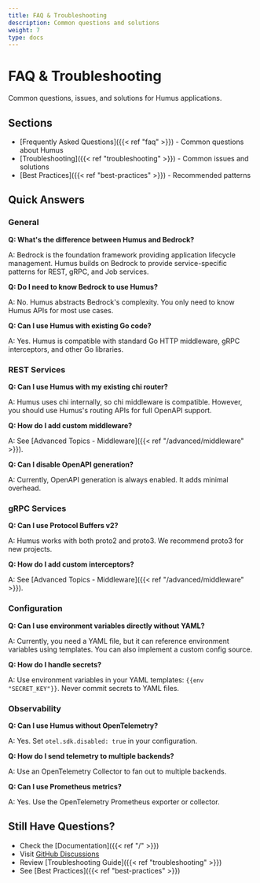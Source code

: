 ```yaml
---
title: FAQ & Troubleshooting
description: Common questions and solutions
weight: 7
type: docs
---
```


# FAQ & Troubleshooting

Common questions, issues, and solutions for Humus applications.

## Sections

- [Frequently Asked Questions]({{< ref "faq" >}}) - Common questions about Humus
- [Troubleshooting]({{< ref "troubleshooting" >}}) - Common issues and solutions
- [Best Practices]({{< ref "best-practices" >}}) - Recommended patterns

## Quick Answers

### General

**Q: What's the difference between Humus and Bedrock?**

A: Bedrock is the foundation framework providing application lifecycle management. Humus builds on Bedrock to provide service-specific patterns for REST, gRPC, and Job services.

**Q: Do I need to know Bedrock to use Humus?**

A: No. Humus abstracts Bedrock's complexity. You only need to know Humus APIs for most use cases.

**Q: Can I use Humus with existing Go code?**

A: Yes. Humus is compatible with standard Go HTTP middleware, gRPC interceptors, and other Go libraries.

### REST Services

**Q: Can I use Humus with my existing chi router?**

A: Humus uses chi internally, so chi middleware is compatible. However, you should use Humus's routing APIs for full OpenAPI support.

**Q: How do I add custom middleware?**

A: See [Advanced Topics - Middleware]({{< ref "/advanced/middleware" >}}).

**Q: Can I disable OpenAPI generation?**

A: Currently, OpenAPI generation is always enabled. It adds minimal overhead.

### gRPC Services

**Q: Can I use Protocol Buffers v2?**

A: Humus works with both proto2 and proto3. We recommend proto3 for new projects.

**Q: How do I add custom interceptors?**

A: See [Advanced Topics - Middleware]({{< ref "/advanced/middleware" >}}).

### Configuration

**Q: Can I use environment variables directly without YAML?**

A: Currently, you need a YAML file, but it can reference environment variables using templates. You can also implement a custom config source.

**Q: How do I handle secrets?**

A: Use environment variables in your YAML templates: `{{env "SECRET_KEY"}}`. Never commit secrets to YAML files.

### Observability

**Q: Can I use Humus without OpenTelemetry?**

A: Yes. Set `otel.sdk.disabled: true` in your configuration.

**Q: How do I send telemetry to multiple backends?**

A: Use an OpenTelemetry Collector to fan out to multiple backends.

**Q: Can I use Prometheus metrics?**

A: Yes. Use the OpenTelemetry Prometheus exporter or collector.

## Still Have Questions?

- Check the [Documentation]({{< ref "/" >}})
- Visit [GitHub Discussions](https://github.com/z5labs/humus/discussions)
- Review [Troubleshooting Guide]({{< ref "troubleshooting" >}})
- See [Best Practices]({{< ref "best-practices" >}})
